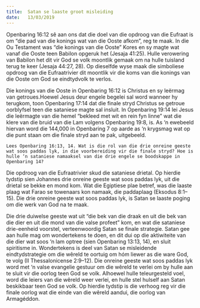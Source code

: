 ```yaml
---
title:  Satan se laaste groot misleiding
date:   13/03/2019
---
```


Openbaring 16:12 sê aan ons dat die doel van die opdroog van die Eufraat is om “die pad van die konings wat van die Ooste afkom”, reg te maak. In die Ou Testament was “die konings van die Ooste” Kores en sy magte wat vanaf die Ooste teen Babilon opgeruk het (Jesaja 41:25). Hulle verowering van Babilon het dit vir God se volk moontlik gemaak om na hulle tuisland terug te keer (Jesaja 44:27, 28). Op dieselfde wyse maak die simboliese opdroog van die Eufraatrivier dit moontlik vir die koms van die konings van die Ooste om God se eindtydvolk te verlos. 

Die konings van die Ooste in Openbaring 16:12 is Christus en sy leërmag van getroues.Hoewel Jesus deur engele begelei sal word wanneer hy terugkom, toon Openbaring 17:14 dat die finale stryd Christus se getroue oorblyfsel teen die sataniese magte sal insluit. In Openbaring 19:14 lei Jesus die leërmagte van die hemel “bekleed met wit en rein fyn linne” wat die klere van die bruid van die Lam volgens Openbaring 19:8, is. As ‘n ewebeeld hiervan word die 144,000 in Openbaring 7 op aarde as ‘n krygsmag wat op die punt staan om die finale stryd aan te pak, uitgebeeld. 

`Lees Openbaring 16:13, 14. Wat is die rol van die drie onreine geeste wat soos paddas lyk, in die voorbereiding vir die finale stryd? Hoe is hulle ‘n sataniese namaaksel van die drie engele se boodskappe in Openbaring 14?` 

Die opdroog van die Eufraatrivier skud die sataniese drietal. Op hierdie tydstip sien Johannes drie onreine geeste wat soos paddas lyk, uit die drietal se bekke en mond kom. Wat die Egiptiese plae betref, was die laaste plaag wat Farao se towenaars kon namaak, die paddaplaag (Eksodus 8:1–15). Die drie onreine geeste wat soos paddas lyk, is Satan se laaste poging om die werk van God na te maak. 

Die drie duiwelse geeste wat uit “die bek van die draak en uit die bek van die dier en uit die mond van die valse profeet” kom, en wat die sataniese drie-eenheid voorstel, verteenwoordig Satan se finale strategie. Satan gee aan hulle mag om wondertekens te doen, en dit dui op die aktiwiteite van die dier wat soos ‘n lam optree (sien Openbaring 13:13, 14), en sluit spiritisme in. Wondertekens is deel van Satan se misleidende eindtydstrategie om die wêreld te oortuig om hóm liewer as die ware God, te volg (II Thessalonicense 2:9–12). Die onreine geeste wat soos paddas lyk word met ‘n valse evangelie gestuur om die wêreld te verlei om by hulle aan te sluit vir die oorlog teen God se volk. Alhoewel hulle teleurgesteld voel, word die leiers van die wêreld weer verlei, en hulle stel hulself aan Satan beskikbaar teen God se volk. Op hierdie tydstip is die verhoog reg vir die finale oorlog wat die einde van die wêreld aandui, die oorlog van Armagéddon.